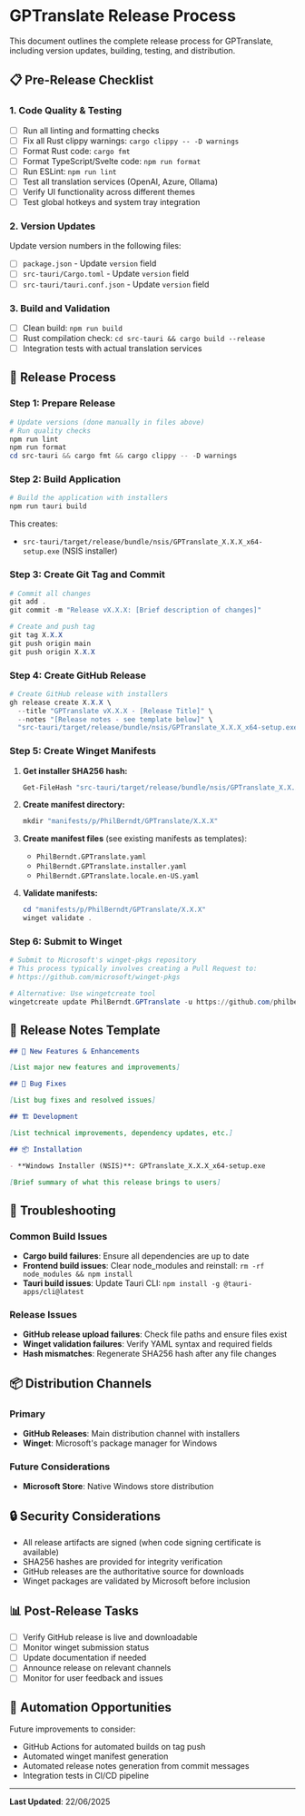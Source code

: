 # GPTranslate Release Process

This document outlines the complete release process for GPTranslate, including version updates, building, testing, and distribution.

## 📋 Pre-Release Checklist

### 1. Code Quality & Testing

- [ ] Run all linting and formatting checks
- [ ] Fix all Rust clippy warnings: `cargo clippy -- -D warnings`
- [ ] Format Rust code: `cargo fmt`
- [ ] Format TypeScript/Svelte code: `npm run format`
- [ ] Run ESLint: `npm run lint`
- [ ] Test all translation services (OpenAI, Azure, Ollama)
- [ ] Verify UI functionality across different themes
- [ ] Test global hotkeys and system tray integration

### 2. Version Updates

Update version numbers in the following files:

- [ ] `package.json` - Update `version` field
- [ ] `src-tauri/Cargo.toml` - Update `version` field
- [ ] `src-tauri/tauri.conf.json` - Update `version` field

### 3. Build and Validation

- [ ] Clean build: `npm run build`
- [ ] Rust compilation check: `cd src-tauri && cargo build --release`
- [ ] Integration tests with actual translation services

## 🚀 Release Process

### Step 1: Prepare Release

```powershell
# Update versions (done manually in files above)
# Run quality checks
npm run lint
npm run format
cd src-tauri && cargo fmt && cargo clippy -- -D warnings
```

### Step 2: Build Application

```powershell
# Build the application with installers
npm run tauri build
```

This creates:

- `src-tauri/target/release/bundle/nsis/GPTranslate_X.X.X_x64-setup.exe` (NSIS installer)

### Step 3: Create Git Tag and Commit

```powershell
# Commit all changes
git add .
git commit -m "Release vX.X.X: [Brief description of changes]"

# Create and push tag
git tag X.X.X
git push origin main
git push origin X.X.X
```

### Step 4: Create GitHub Release

```powershell
# Create GitHub release with installers
gh release create X.X.X \
  --title "GPTranslate vX.X.X - [Release Title]" \
  --notes "[Release notes - see template below]" \
  "src-tauri/target/release/bundle/nsis/GPTranslate_X.X.X_x64-setup.exe"
```

### Step 5: Create Winget Manifests

1. **Get installer SHA256 hash:**

   ```powershell
   Get-FileHash "src-tauri/target/release/bundle/nsis/GPTranslate_X.X.X_x64-setup.exe" -Algorithm SHA256
   ```

2. **Create manifest directory:**

   ```powershell
   mkdir "manifests/p/PhilBerndt/GPTranslate/X.X.X"
   ```

3. **Create manifest files** (see existing manifests as templates):
   - `PhilBerndt.GPTranslate.yaml`
   - `PhilBerndt.GPTranslate.installer.yaml`
   - `PhilBerndt.GPTranslate.locale.en-US.yaml`

4. **Validate manifests:**

   ```powershell
   cd "manifests/p/PhilBerndt/GPTranslate/X.X.X"
   winget validate .
   ```

### Step 6: Submit to Winget

```powershell
# Submit to Microsoft's winget-pkgs repository
# This process typically involves creating a Pull Request to:
# https://github.com/microsoft/winget-pkgs

# Alternative: Use wingetcreate tool
wingetcreate update PhilBerndt.GPTranslate -u https://github.com/philberndt/GPTranslate/releases/download/X.X.X/GPTranslate_X.X.X_x64-setup.exe -v X.X.X
```

## 📝 Release Notes Template

```markdown
## 🚀 New Features & Enhancements

[List major new features and improvements]

## 🔧 Bug Fixes

[List bug fixes and resolved issues]

## 🏗️ Development

[List technical improvements, dependency updates, etc.]

## 📦 Installation

- **Windows Installer (NSIS)**: GPTranslate_X.X.X_x64-setup.exe

[Brief summary of what this release brings to users]
```

## 🔧 Troubleshooting

### Common Build Issues

- **Cargo build failures**: Ensure all dependencies are up to date
- **Frontend build issues**: Clear node_modules and reinstall: `rm -rf node_modules && npm install`
- **Tauri build issues**: Update Tauri CLI: `npm install -g @tauri-apps/cli@latest`

### Release Issues

- **GitHub release upload failures**: Check file paths and ensure files exist
- **Winget validation failures**: Verify YAML syntax and required fields
- **Hash mismatches**: Regenerate SHA256 hash after any file changes

## 📦 Distribution Channels

### Primary

- **GitHub Releases**: Main distribution channel with installers
- **Winget**: Microsoft's package manager for Windows

### Future Considerations

- **Microsoft Store**: Native Windows store distribution

## 🔒 Security Considerations

- All release artifacts are signed (when code signing certificate is available)
- SHA256 hashes are provided for integrity verification
- GitHub releases are the authoritative source for downloads
- Winget packages are validated by Microsoft before inclusion

## 📊 Post-Release Tasks

- [ ] Verify GitHub release is live and downloadable
- [ ] Monitor winget submission status
- [ ] Update documentation if needed
- [ ] Announce release on relevant channels
- [ ] Monitor for user feedback and issues

## 🔄 Automation Opportunities

Future improvements to consider:

- GitHub Actions for automated builds on tag push
- Automated winget manifest generation
- Automated release notes generation from commit messages
- Integration tests in CI/CD pipeline

---

**Last Updated**: 22/06/2025
